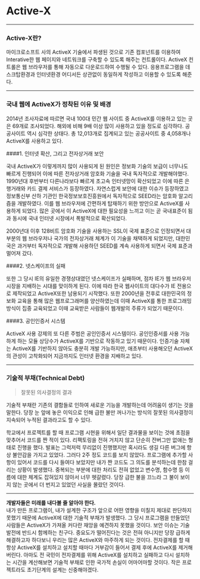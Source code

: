 # Active-X

---

### Active-X란?

마이크로소프트 사의 ActiveX 기술에서 파생된 것으로 기존 컴포넌트를 이용하여 Interative한 웹 페이지와 네트워크를 구축할 수 있도록 해주는 컨트롤이다. ActiveX 컨트롤은 웹 브라우저를 통해 자동으로 다운로드하여 수행될 수 있다. 응용프로그램을 데스크탑환경과 인터넷환경 어디서든 상관없이 동일하게 작성하고 이용할 수 있도록 해준다.  

---

### 국내 웹에 ActiveX가 정착된 이유 및 배경 

2014년 조사자료에 따르면 국내 100대 민간 웹 사이트 중 ActiveX를 이용하고 있는 곳은 69개로 조사되었다. 해외에 비해 9배 이상 많이 사용하고 있을 정도로 심각하다. 공공사이트 역시 심각한 상태다. 총 12,013개로 집계되고 있는 공공사이트 중 4,058개나 ActiveX를 사용하고 있다.   

####1. 인터넷 확산, 그리고 전자상거래 보안

국내 ActiveX가 이렇게까지 많이 사용되게 된 원인은 정보화 기술의 보급이 너무나도 빠르게 진행되어 이에 따른 전자상거래 암호화 기술을 국내 독자적으로 개발해야했다. 1990년대 후반부터 다른나라보다 빠르게 초고속 인터넷망이 확산되었고 이에 따른 은행거래와 카드 결제 서비스가 등장하였다. 자연스럽게 보안에 대한 이슈가 등장하였고 정보통신부 산하 기관인 한국정보보호진흥원에서 독자적으로 SEED라는 암호화 알고리즘을 개발하였다. 이를 웹 브라우저에 간편하게 탑재하기 위한 방안으로 ActiveX를 사용하게 되었다. 많은 곳에서 이 ActiveX에 대한 필요성을 느끼고 이는 곧 국내표준이 됨과 동시에 국내 인터넷 시장에서 폭발적으로 확산되었다.

2000년대 이후 128비트 암호화 기술을 사용하는 SSL이 국제 표준으로 인정되면서 대부분의 웹 브라우저나 국가의 전자상거래 체계가 이 기술을 채택하게 되었지만, 대한민국은 과거부터 독자적으로 개발해 사용하던 SEED를 계속 사용하게 되면서 국제 표준과 멀어져 갔다.

####2. 넷스케이프의 실패

또한 그 당시 IE의 유일한 경쟁상대였던 넷스케이프가 실패하며, 점차 IE가 웹 브라우저 시장을 지배하는 시대를 맞이하게 된다. 이에 따라 한국 웹사이트의 대다수가 IE 전용으로 제작되었고 ActiveX또한 남용되기 시작했다. 또한 2000년을 전후로 대한민국의 정보화 교육을 통해 많은 웹프로그래머를 양산하였는데 이때 ActiveX를 통한 프로그래밍 방식이 집중 교육되었고 이때 교육받은 사람들이 웹개발의 주류가 되었기 때문이다.

####3. 공인인증서 시스템

ActiveX 사용 강제의 또 다른 주범은 공인인증서 시스템이다. 공인인증서를 사용 가능하게 하는 모듈 상당수가 ActiveX를 기반으로 작동하고 있기 때문이다. 인증기술 자체는 ActiveX를 기반하지 않아도 충분히 개발 가능하지만, 애초부터 사용해오던 ActiveX의 관성이 고착화되어 지금까지도 인터넷 환경을 지배하고 있다.

---


### 기술적 부채(Technical Debt) 

>잘못된 의사결정의 결과

기술적 부채란 기존의 결함들로 인하여 새로운 기능을 개발하는데 어려움이 생기는 것을 말한다. 당장 눈 앞에 놓은 이익으로 인해 급한 불만 꺼나가는 방식의 잘못된 의사결정이 지속되어 누적된 결과라고도 할 수 있다. 

학교에서 프로젝트를 할 때 프로그램 시현을 위해서 일단 결과물을 보이는 것에 초점을 맞추어서 코드를 짠 적이 있다. 리팩토링을 전혀 거치지 않고 단순히 잔버그만 없애는 형태로 진행을 했다. 발표는 그럭저럭 무리없이 진행했지만 혹시라도 생길 다른 버그에 항상 불안감을 가지고 있었다. 그러다 2주 정도 코드를 보지 않았다. 프로그램에 추가할 사항이 있어서 코드를 다시 들여다 보았지만 내가 짠 코드도 그 의도를 분석하는데 한참 걸리는 상황이 발생했다. 중복되는 부분에 대한 처리도 전혀 없었고 변수명, 함수명 등 이름에 대한 체계도 잡혀있지 않아서 너무 헷갈렸다. 당장 급한 불을 끄느라 그 불이 보이지 않는 곳에서 더 번지고 있었던 사실을 몰랐던 것이다.

---

**개발자들은 미래를 내다볼 줄 알아야 한다.**  
내가 만든 프로그램이, 내가 설계한 구조가 앞으로 어떤 영향을 미칠지 제대로 판단하지 못했기 때문에 ActiveX에 대한 기술적 부채가 발생했다. 그 당시 프로그램을 만들었던 사람들은 ActiveX가 가져올 커다란 재앙을 예견하지 못했을 것이다. 보안 이슈는 기술 발전에 반드시 함께하는 친구다. 중요도가 떨어진다는 것은 전혀 아니지만 당장 급하게 해결하고자 하다보니 우리는 많은 ActiveX와 마주하게 되는 것이다. 전자결제를 할 때 항상 ActiveX를 설치하고 설치할 때마다 거부감이 들어서 결제 후에 ActiveX를 제거해버린다. 아마도 전 국민이 전자결제를 위해 ActiveX를 설치하고 실패하고 다시 설치하는 시간을 계산해보면 기술적 부채로 인한 국가적 손실이 어마어마할 것이다. 작은 프로젝트라도 초기단계의 설계는 신중해야겠다.